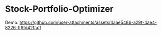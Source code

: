 # Stock-Portfolio-Optimizer

Demo:
https://github.com/user-attachments/assets/4aae5486-a29f-4ae4-8226-ff8fd42ffaff
